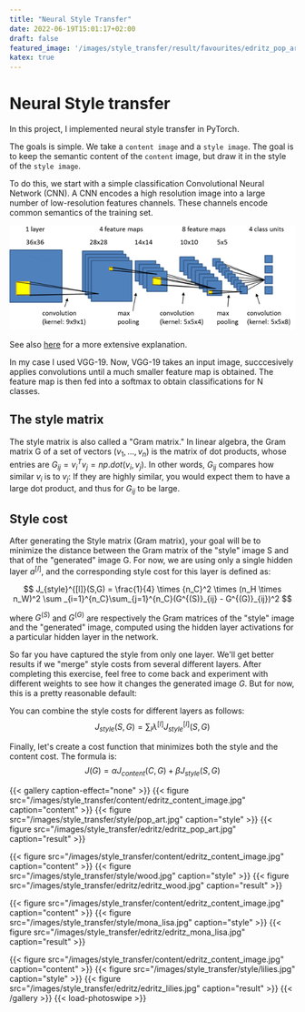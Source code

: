 ```yaml
---
title: "Neural Style Transfer"
date: 2022-06-19T15:01:17+02:00
draft: false
featured_image: '/images/style_transfer/result/favourites/edritz_pop_art.jpg'
katex: true
---
```

<script type="text/javascript"
  src="https://cdn.mathjax.org/mathjax/latest/MathJax.js?config=TeX-AMS-MML_HTMLorMML">
</script>


# Neural Style transfer

In this project, I implemented neural style transfer in PyTorch.

The goals is simple. We take a `content image` and a `style image`. The goal is to keep the semantic content of the `content` image, but draw it in the style of the `style image`.

To do this, we start with a simple classification Convolutional Neural Network (CNN). A CNN  encodes a high resolution image into a large number of low-resolution features channels. These channels encode common semantics of the training set.

![](/images/cnn.png)

See also [here](TODO) for a more extensive explanation.

In my case I used VGG-19. Now, VGG-19 takes an input image, succcesively applies convolutions until a much smaller feature map is obtained. The feature map is then fed into a softmax to obtain classifications for N classes.



## The style matrix
The style matrix is also called a "Gram matrix." In linear algebra, the Gram matrix G of a set of vectors $(v_{1},\dots ,v_{n})$ is the matrix of dot products, whose entries are ${\displaystyle G_{ij} = v_{i}^T v_{j} = np.dot(v_{i}, v_{j})  }$. In other words, $G_{ij}$ compares how similar $v_i$ is to $v_j$: If they are highly similar, you would expect them to have a large dot product, and thus for $G_{ij}$ to be large. 



## Style cost
After generating the Style matrix (Gram matrix), your goal will be to minimize the distance between the Gram matrix of the "style" image S and that of the "generated" image G. For now, we are using only a single hidden layer $a^{[l]}$, and the corresponding style cost for this layer is defined as: 


$$ J_{style}^{[l]}(S,G) = \frac{1}{4} \times {n_C}^2 \times (n_H \times n_W)^2 \sum _{i=1}^{n_C}\sum_{j=1}^{n_C}(G^{(S)}_{ij} - G^{(G)}_{ij})^2 $$

where $G^{(S)}$ and $G^{(G)}$ are respectively the Gram matrices of the "style" image and the "generated" image, computed using the hidden layer activations for a particular hidden layer in the network.  


So far you have captured the style from only one layer. We'll get better results if we "merge" style costs from several different layers. After completing this exercise, feel free to come back and experiment with different weights to see how it changes the generated image $G$. But for now, this is a pretty reasonable default: 

You can combine the style costs for different layers as follows:
$$J_{style}(S,G) = \sum_{l} \lambda^{[l]} J^{[l]}_{style}(S,G)$$


Finally, let's create a cost function that minimizes both the style and the content cost. The formula is: 
$$J(G) = \alpha J_{content}(C,G) + \beta J_{style}(S,G)$$


{{< gallery  caption-effect="none" >}}
  {{< figure src="/images/style_transfer/content/edritz_content_image.jpg" caption="content" >}}
  {{< figure src="/images/style_transfer/style/pop_art.jpg" caption="style" >}}
  {{< figure src="/images/style_transfer/edritz/edritz_pop_art.jpg" caption="result" >}}

  {{< figure src="/images/style_transfer/content/edritz_content_image.jpg" caption="content" >}}
  {{< figure src="/images/style_transfer/style/wood.jpg" caption="style" >}}
  {{< figure src="/images/style_transfer/edritz/edritz_wood.jpg" caption="result" >}}

  {{< figure src="/images/style_transfer/content/edritz_content_image.jpg" caption="content" >}}
  {{< figure src="/images/style_transfer/style/mona_lisa.jpg" caption="style" >}}
  {{< figure src="/images/style_transfer/edritz/edritz_mona_lisa.jpg" caption="result" >}}

  {{< figure src="/images/style_transfer/content/edritz_content_image.jpg" caption="content" >}}
  {{< figure src="/images/style_transfer/style/lilies.jpg" caption="style" >}}
  {{< figure src="/images/style_transfer/edritz/edritz_lilies.jpg" caption="result" >}}
{{< /gallery >}} {{< load-photoswipe >}}